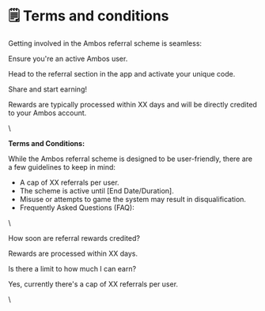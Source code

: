# 🗒 Terms and conditions

Getting involved in the Ambos referral scheme is seamless:



Ensure you're an active Ambos user.

Head to the referral section in the app and activate your unique code.

Share and start earning!

Rewards are typically processed within XX days and will be directly credited to your Ambos account.

\


**Terms and Conditions:**



While the Ambos referral scheme is designed to be user-friendly, there are a few guidelines to keep in mind:

* A cap of XX referrals per user.
* The scheme is active until \[End Date/Duration].
* Misuse or attempts to game the system may result in disqualification.
* Frequently Asked Questions (FAQ):

\


How soon are referral rewards credited?

Rewards are processed within XX days.

Is there a limit to how much I can earn?

Yes, currently there's a cap of XX referrals per user.



\
